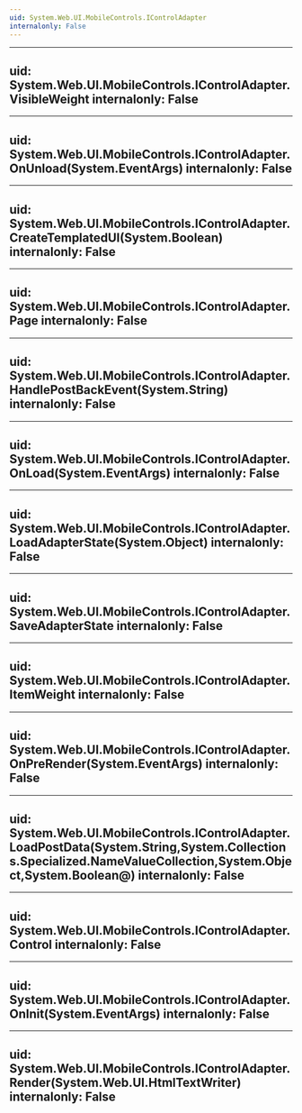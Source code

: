 ```yaml
---
uid: System.Web.UI.MobileControls.IControlAdapter
internalonly: False
---
```


---
uid: System.Web.UI.MobileControls.IControlAdapter.VisibleWeight
internalonly: False
---

---
uid: System.Web.UI.MobileControls.IControlAdapter.OnUnload(System.EventArgs)
internalonly: False
---

---
uid: System.Web.UI.MobileControls.IControlAdapter.CreateTemplatedUI(System.Boolean)
internalonly: False
---

---
uid: System.Web.UI.MobileControls.IControlAdapter.Page
internalonly: False
---

---
uid: System.Web.UI.MobileControls.IControlAdapter.HandlePostBackEvent(System.String)
internalonly: False
---

---
uid: System.Web.UI.MobileControls.IControlAdapter.OnLoad(System.EventArgs)
internalonly: False
---

---
uid: System.Web.UI.MobileControls.IControlAdapter.LoadAdapterState(System.Object)
internalonly: False
---

---
uid: System.Web.UI.MobileControls.IControlAdapter.SaveAdapterState
internalonly: False
---

---
uid: System.Web.UI.MobileControls.IControlAdapter.ItemWeight
internalonly: False
---

---
uid: System.Web.UI.MobileControls.IControlAdapter.OnPreRender(System.EventArgs)
internalonly: False
---

---
uid: System.Web.UI.MobileControls.IControlAdapter.LoadPostData(System.String,System.Collections.Specialized.NameValueCollection,System.Object,System.Boolean@)
internalonly: False
---

---
uid: System.Web.UI.MobileControls.IControlAdapter.Control
internalonly: False
---

---
uid: System.Web.UI.MobileControls.IControlAdapter.OnInit(System.EventArgs)
internalonly: False
---

---
uid: System.Web.UI.MobileControls.IControlAdapter.Render(System.Web.UI.HtmlTextWriter)
internalonly: False
---
